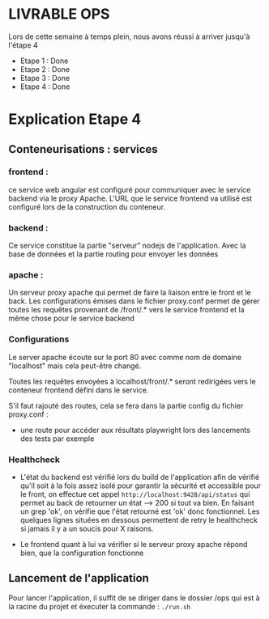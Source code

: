 # LIVRABLE OPS


Lors de cette semaine à temps plein, nous avons réussi à arriver jusqu'à l'étape 4

- Etape 1 : Done
- Etape 2 : Done 
- Etape 3 : Done
- Etape 4 : Done 

# Explication Etape 4

## Conteneurisations : services


### frontend :

 ce service web angular est configuré pour communiquer avec le service backend via le proxy Apache. L'URL que le service frontend va utilisé est configuré lors de la construction du conteneur.

### backend :

Ce service constitue la partie "serveur" nodejs de l'application. Avec la base de données et la partie routing pour envoyer les données


### apache :

Un serveur proxy apache qui permet de faire la liaison entre le front et le back. Les configurations émises dans le fichier proxy.conf permet de gérer toutes les requêtes provenant de <nomdedomaine>/front/.* vers le service frontend et la même chose pour le service backend

### Configurations

Le server apache écoute sur le port 80 avec comme nom de domaine "localhost" mais cela peut-être changé.

Toutes les requêtes envoyées à localhost/front/.* seront redirigées vers le conteneur frontend défini dans le service.

S'il faut rajouté des routes, cela se fera dans la partie config du fichier proxy.conf :
- une route pour accéder aux résultats playwright lors des lancements des tests par exemple


### Healthcheck

- L'état du backend est vérifié lors du build de l'application afin de vérifié qu'il soit à la fois assez isolé pour garantir la sécurité et accessible pour le front, on effectue cet appel ``http://localhost:9428/api/status`` qui permet au back de retourner un état --> 200 si tout va bien.
En faisant un grep 'ok', on vérifie que l'état retourné est 'ok' donc fonctionnel. Les quelques lignes situées en dessous permettent de retry le healthcheck si jamais il y a un soucis pour X raisons.

- Le frontend quant à lui va vérifier si le serveur proxy apache répond bien, que la configuration fonctionne





## Lancement de l'application

Pour lancer l'application, il suffit de se diriger dans le dossier /ops qui est à la racine du projet et éxecuter la commande : ``./run.sh``





